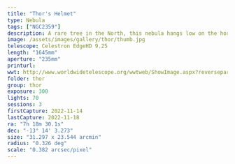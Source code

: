 ```yaml
---
title: "Thor's Helmet"
type: Nebula
tags: ["NGC2359"]
description: A rare tree in the North, this nebula hangs low on the horizon and is elusive to image but beautiful to behold.
image: /assets/images/gallery/thor/thumb.jpg
telescope: Celestron EdgeHD 9.25
length: "1645mm"
aperture: "235mm"
printurl: 
wwt: http://www.worldwidetelescope.org/wwtweb/ShowImage.aspx?reverseparity=False&scale=0.382214&name=thor.jpg&imageurl=https://deepskyworkflows.com/assets/images/gallery/thor/thor.jpg&credits=Jeremy+Likness+at+DeepSkyWorkflows.com+(All+Rights+Reserved)&creditsUrl=&ra=109.671962&dec=-13.192674&x=2060.4&y=1427.4&rotation=90.71&thumb=https://deepskyworkflows.com/assets/images/gallery/thor/thumb.jpg
folder: thor
group: thor
exposure: 300       
lights: 70
sessions: 3
firstCapture: 2022-11-14 
lastCapture: 2022-11-18
ra: "7h 18m 30.1s"
dec: "-13° 14' 3.273"
size: "31.297 x 23.544 arcmin"
radius: "0.326 deg"
scale: "0.382 arcsec/pixel"
---
```

